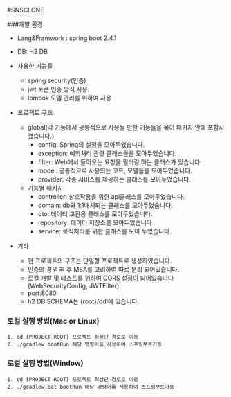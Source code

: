 #SNSCLONE

###개발 환경
- Lang&Framwork : spring boot 2.4.1
- DB: H2 DB
- 사용한 기능들
    - spring security(인증)
    - jwt 토큰 인증 방식 사용
    - lombok 모델 관리를 위하여 사용
    
- 프로젝트 구조
    - global(각 기능에서 공통적으로 사용될 만한 기능들을 묶어 패키지 안에 포함시켰습니다.)
        - config: Spring의 설정을 모아두었습니다.
        - exception: 예외처리 관련 클래스들을 모아두었습니다.
        - filter: Web에서 들어오는 요청을 필터링 하는 클래스가 있습니다
        - model: 공통적으로 사용되는 코드, 모델들을 모아두었습니다.
        - provider: 각종 서비스를 제공하는 클래스를 모아두었습니다.
    - 기능별 패키지
        - controller: 상호작용을 위한 api클래스를 모아두었습니다.
        - domain: db와 1:1매치되는 클래스를 모아두었습니다.
        - dto: 데이터 교환용 클래스를 모아두었습니다.
        - repository: 데이터 저장소를 모아두었습니다
        - service: 로직처리를 위한 클래스를 모아 두었습니다.
- 기타
    - 현 프로젝트의 구조는 단일형 프로젝트로 생성하였습니다.
    - 인증의 경우 추 후 MSA를 고려하여 따로 분리 되어있습니다.
    - 로컬 개발 및 테스트를 위하여 CORS 설정이 되어있습니다(WebSecurityConfig, JWTFilter)
    - port:8080
    - h2 DB SCHEMA는 {root}/ddl에 있습니다.
    

    
    
    
      
### 로컬 실행 방법(Mac or Linux)
  ````
  1. cd {PROJECT ROOT} 프로젝트 최상단 경로로 이동   
  2. ./gradlew bootRun 해당 명령어를 사용하여 스프링부트가동
  ````

### 로컬 실행 방법(Window)
  ````
  1. cd {PROJECT ROOT} 프로젝트 최상단 경로로 이동   
  2. ./gradlew.bat bootRun 해당 명령어를 사용하여 스프링부트가동
  ````



